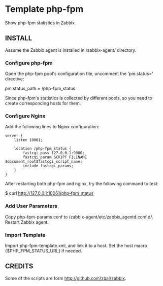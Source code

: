 Template php-fpm
================

Show php-fpm statistics in Zabbix.

INSTALL
-------

Assume the Zabbix agent is installed in /zabbix-agent/ directory.

### Configure php-fpm

Open the php-fpm pool's configuration file, uncomment the 'pm.status=' directive:

pm.status_path = /php-fpm_status

Since php-fpm's statistics is collected by different pools, so you need to create corresponding hosts for them.

### Configure Nginx

Add the following lines to Nginx configuration:

```
server {
    listen 10061;

    location /php-fpm_status {
        fastcgi_pass 127.0.0.1:9000;
        fastcgi_param SCRIPT_FILENAME $document_root$fastcgi_script_name;
        include fastcgi_params;
    }
}
```

After restarting both php-fpm and nginx, try the following command to test:

$ curl http://127.0.0.1:10061/php-fpm_status

### Add User Parameters

Copy php-fpm-params.conf to /zabbix-agent/etc/zabbix_agentd.conf.d/. Restart Zabbix agent.

### Import Template

Import php-fpm-template.xml, and link it to a host. Set the host macro {$PHP_FPM_STATUS_URL} if needed.


CREDITS
-------

Some of the scripts are form http://github.com/zbal/zabbix.

